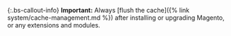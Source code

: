 {:.bs-callout-info}
**Important:**
Always [flush the cache]({% link system/cache-management.md %}) after installing or upgrading Magento, or any extensions and modules.
